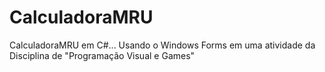 # CalculadoraMRU
 
CalculadoraMRU em C#... Usando o Windows Forms em uma atividade da Disciplina de "Programação Visual e Games"
